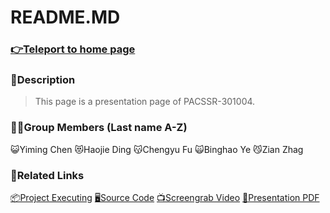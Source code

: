# README.MD
### [👉Teleport to home page](https://dilemmagx.github.io/PACSSR-301004/)
### 🖖Description
> This page is a presentation page of PACSSR-301004.
### 🧑‍💻Group Members (Last name A-Z)
😺Yiming Chen
😻Haojie Ding
😽Chengyu Fu
🙀Binghao Ye
😼Zian Zhag
### 🔗Related Links
[📦Project Executing](https://dilemmagx.github.io/PACSSR-301004/lantern.html)
[🖥️Source Code](https://github.com/DilemmaGX/PACSSR-301004)
[📺Screengrab Video]()
[📄Presentation PDF]()
